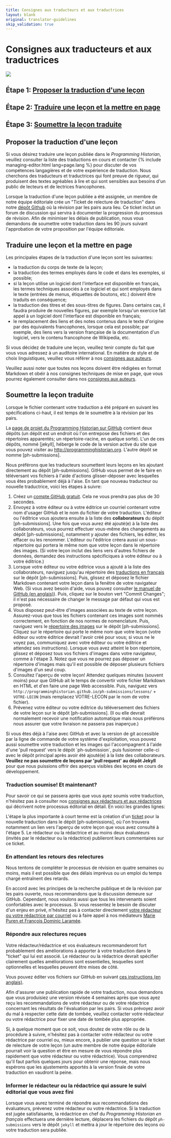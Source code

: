 ```yaml
---
title: Consignes aux traducteurs et aux traductrices
layout: blank
original: translator-guidelines
skip_validation: true
---
```


# Consignes aux traducteurs et aux traductrices
<img src="{{site.baseurl}}/images/author-sm.png" class="garnish rounded float-left" />
<h2 class="noclear">Étape 1: <a href="#proposer-traduction-lecon">Proposer la traduction d'une leçon </a></h2>
<h2 class="noclear">Étape 2: <a href="#writing-a-new-lesson">Traduire une leçon et la mettre en page</a></h2>
<h2 class="noclear">Étape 3: <a href="#submitting-a-new-lesson">Soumettre la leçon traduite</a></h2>

## Proposer la traduction d'une leçon 
Si vous désirez traduire une leçon publiée dans le *Programming Historian*, veuillez consulter la liste des traductions en cours et contacter {% include managing-editor.html lang=page.lang %} pour discuter de vos compétences langagières et de votre expérience de traduction. Nous cherchons des traducteurs et traductrices qui font preuve de rigueur, qui produisent des textes agréables à lire et qui sont sensibles aux besoins d'un public de lecteurs et de lectrices francophones.

Lorsque la traduction d'une leçon publiée a été assignée, un membre de notre équipe éditoriale crée un "Ticket de relecture de traduction" dans notre [dépôt Github](https://github.com/programminghistorian/ph-submissions) où la révision par les pairs aura lieu. Ce ticket inclut un forum de discussion qui servira à documenter la progression du processus de révision. Afin de minimiser les délais de publication, nous vous demandons de soumettre votre traduction dans les 90 jours suivant l'approbation de votre proposition par l'équipe éditoriale.

## Traduire une leçon et la mettre en page
Les principales étapes de la traduction d'une leçon sont les suivantes:
- la traduction du corps de texte de la leçon;
- la traduction des termes employés dans le code et dans les exemples, si possible;
- si la leçon utilise un logiciel dont l'interface est disponible en français, les termes techniques associés à ce logiciel et qui sont employés dans le texte (entrées de menus, étiquettes de boutons, etc.) doivent être traduits en conséquence;
- la traduction des titres et des sous-titres de figures. Dans certains cas, il faudra produire de nouvelles figures, par exemple lorsqu'un exercice fait appel à un logiciel dont l'interface est disponible en français;
- le remplacement des liens et des notes contenus dans le texte d'origine par des équivalents francophones, lorsque cela est possible; par exemple, des liens vers la version française de la documentation d'un logiciel, vers le contenu francophone de Wikipedia, etc.

Si vous décidez de traduire une leçon, veuillez tenir compte du fait que vous vous adressez à un auditoire international. En matière de style et de choix linguistiques, veuillez vous référer à nos [consignes aux auteurs]({{site.baseurl}}/fr/consignes-auteurs).

Veuillez aussi noter que toutes nos leçons doivent être rédigées en format Markdown et obéir à nos consignes techniques de mise en page, que vous pourrez également consulter dans nos [consignes aux auteurs]({{site.baseurl}}/fr/consignes-auteurs).

## Soumettre la leçon traduite
Lorsque le fichier contenant votre traduction a été préparé en suivant les spécifications ci-haut, il est temps de le soumettre à la révision par les pairs.

La [page de projet du Programming Historian sur GitHub](https://github.com/programminghistorian) contient deux dépôts (un dépôt est un endroit où l'on entrepose des fichiers et des répertoires apparentés; un répertoire-racine, en quelque sorte). L'un de ces dépôts, nommé [jekyll], héberge le code de la version active du site que vous pouvez visiter au http://programminghistorian.org. L'autre dépôt se nomme [ph-submissions].

Nous préférons que les traducteurs soumettent leurs leçons en les ajoutant directement au dépôt [ph-submissions]. GitHub vous permet de le faire en téléversant vos fichiers à l'aide d'actions glisser-déposer avec lesquelles vous êtes probablement déjà à l'aise. En tant que nouveau traducteur ou nouvelle traductrice, voici les étapes à suivre:

1. Créez un [compte GitHub gratuit](https://github.com/join). Cela ne vous prendra pas plus de 30 secondes.
2. Envoyez à votre éditeur ou à votre éditrice un courriel contenant votre nom d'usager GitHub et le nom du fichier de votre traduction. L'éditeur ou l'éditrice vous ajoutera ensuite à la liste des **collaborateurs** du dépôt [ph-submissions]. Une fois que vous aurez été ajouté(e) à la liste des collaborateurs, vous pourrez effectuer vous-même des changements au dépôt [ph-submissions], notamment y ajouter des fichiers, les éditer, les effacer ou les renommer. L'éditeur ou l'éditrice créera aussi un sous-répertoire qui portera le même nom que votre leçon dans le répertoire des images. (Si votre leçon inclut des liens vers d'autres fichiers de données, demandez des instructions spécificiques à votre éditeur ou à votre éditrice.)
3. Lorsque votre éditeur ou votre éditrice vous a ajouté à la liste des collaborateurs, naviguez jusqu'au répertoire des [traductions en français](https://github.com/programminghistorian/ph-submissions/tree/gh-pages/fr/traductions) sur le dépôt [ph-submissions]. Puis, glissez et déposez le fichier Markdown contenant votre leçon dans la fenêtre de votre navigateur Web. (Si vous avez besoin d'aide, vous pouvez consulter [le manuel de GitHub (en anglais)](https://help.github.com/articles/adding-a-file-to-a-repository/)). Puis, cliquez sur le bouton vert "Commit Changes"; il n'est pas nécessaire de changer le message par défaut qui vous est proposé.
4. Vous disposez peut-être d'images associées au texte de votre leçon. Assurez-vous que tous les fichiers contenant ces images sont nommés correctement, en fonction de nos normes de nomenclature. Puis, naviguez vers le [répertoire des images](https://github.com/programminghistorian/ph-submissions/tree/gh-pages/images) sur le dépôt [ph-submissions]. Cliquez sur le répertoire qui porte le même nom que votre leçon (votre éditeur ou votre éditrice devrait l'avoir créé pour vous; si vous ne le voyez pas, communiquez avec votre éditeur ou votre éditrice et attendez ses instructions). Lorsque vous avez atteint le bon répertoire, glissez et déposez tous vos fichiers d'images dans votre navigateur, comme à l'étape 3. Notez que vous ne pourrez pas déposer un répertoire d'images mais qu'il est possible de déposer plusieurs fichiers d'images d'un seul coup.
5. Consultez l'aperçu de votre leçon! Attendez quelques minutes (souvent moins) pour que GitHub ait le temps de convertir votre fichier Markdown en HTML et d'en faire une page Web accessible. Puis, naviguez vers `http://programminghistorian.github.io/ph-submissions/lessons/` + `VOTRE-LECON` (mais remplacez VOTRE-LECON par le nom de votre fichier).
6. Prévenez votre éditeur ou votre éditrice du téléversement des fichiers de votre leçon sur le dépôt [ph-submissions]. (Il ou elle devrait normalement recevoir une notification automatique mais nous préférons nous assurer que votre livraison ne passera pas inaperçue.)

<div class="alert alert-info">
  Si vous êtes déjà à l'aise avec GitHub et avec la version de git accessible par la ligne de commande de votre système d'exploitation, vous pouvez aussi soumettre votre traduction et les images qui l'accompagnent à l'aide d'une 'pull request' vers le dépôt `ph-submission`, puis fusionner celle-ci avec le dépôt principal après avoir été ajouté(e) à la liste des collaborateurs. <b>Veuillez ne pas soumettre de leçons par 'pull request' au dépôt Jekyll</b> pour que nous puissions offrir des aperçus visibles des leçons en cours de développement.
</div>

### Traduction soumise! Et maintenant?
Pour savoir ce qui se passera après que vous ayez soumis votre traduction, n'hésitez pas à consulter nos [consignes aux rédacteurs et aux rédactrices](https://programminghistorian.org/fr/consignes-redacteurs) qui décrivent notre processus éditorial en détail. En voici les grandes lignes:

L'étape la plus importante à court terme est la création d'un [ticket](https://github.com/programminghistorian/ph-submissions/issues) pour la nouvelle traduction dans le dépôt [ph-submissions], où l'on trouvera notamment un lien vers l'aperçu de votre leçon que vous avez consulté à l'étape 5. Le rédacteur ou la rédactrice et au moins deux évaluateurs (invités par le rédacteur ou la rédactrice) publieront leurs commentaires sur ce ticket.

### En attendant les retours des relectures 
Nous tentons de compléter le processus de révision en quatre semaines ou moins, mais il est possible que des délais imprévus ou un emploi du temps chargé entraînent des retards.

En accord avec les principes de la recherche publique et de la révision par les pairs ouverte, nous recommandons que la discussion demeure sur GitHub. Cependant, nous voulons aussi que tous les intervenants soient confortables avec le processus. Si vous ressentez le besoin de discuter d'un enjeu en privé, n'hésitez pas à contacter directement [votre rédacteur ou votre rédactrice par courriel](/project-team) ou à faire appel à nos médiateurs [Marie Puren et François Dominic Laramée](/project-team).

### Répondre aux relectures reçues 
Votre rédacteur/rédactrice et vos évaluateurs recommanderont fort probablement des améliorations à apporter à votre traduction dans le "ticket" qui lui est associé. Le rédacteur ou la rédactrice devrait spécifier clairement quelles améliorations sont essentielles, lesquelles sont optionnelles et lesquelles peuvent être mises de côté. 

Vous pouvez éditer vos fichiers sur GitHub en suivant [ces instructions (en anglais)](https://help.github.com/articles/editing-files-in-your-repository/).

Afin d'assurer une publication rapide de votre traduction, nous demandons que vous produisiez une version révisée 4 semaines après que vous ayez reçu les recommandations de votre rédacteur ou de votre rédactrice concernant les résultats de l'évaluation par les pairs. Si vous prévoyez avoir du mal à respecter cette date de tombée, veuillez contacter votre rédacteur ou votre rédactrice pour fixer une date de tombée plus appropriée.

Si, à quelque moment que ce soit, vous doutez de votre rôle ou de la procédure à suivre, n'hésitez pas à contacter votre rédacteur ou votre rédactrice par courriel ou, mieux encore, à publier une question sur le ticket de relecture de votre leçon (un autre membre de notre équipe éditoriale pourrait voir la question et être en mesure de vous répondre plus rapidement que votre rédacteur ou votre rédactrice). Vous comprendrez qu'il faut parfois quelques jours pour obtenir une réponse, mais nous espérons que les ajustements apportés à la version finale de votre traduction en vaudront la peine.

### Informer le rédacteur ou la rédactrice qui assure le suivi éditorial que vous avez fini
Lorsque vous aurez terminé de répondre aux recommandations des évaluateurs, prévenez votre rédacteur ou votre rédactrice. Si la traduction est jugée satisfaisante, la rédactrice en chef du *Programming Historian en français* effectuera une dernière lecture, déplacera les fichiers du dépôt `ph-submissions` vers le dépôt `jekyll` et mettra à jour le répertoire des leçons où votre traduction sera publiée.
